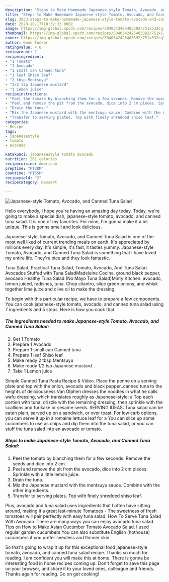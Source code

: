 ```yaml
---
description: "Steps to Make Homemade Japanese-style Tomato, Avocado, and Canned Tuna Salad"
title: "Steps to Make Homemade Japanese-style Tomato, Avocado, and Canned Tuna Salad"
slug: 3933-steps-to-make-homemade-japanese-style-tomato-avocado-and-canned-tuna-salad
date: 2020-10-17T10:32:33.000Z
image: https://img-global.cpcdn.com/recipes/5040342425403392/751x532cq70/japanese-style-tomato-avocado-and-canned-tuna-salad-recipe-main-photo.jpg
thumbnail: https://img-global.cpcdn.com/recipes/5040342425403392/751x532cq70/japanese-style-tomato-avocado-and-canned-tuna-salad-recipe-main-photo.jpg
cover: https://img-global.cpcdn.com/recipes/5040342425403392/751x532cq70/japanese-style-tomato-avocado-and-canned-tuna-salad-recipe-main-photo.jpg
author: Owen Tucker
ratingvalue: 4.8
reviewcount: 7
recipeingredient:
- "1 Tomato"
- "1 Avocado"
- "1 small can Canned tuna"
- "1 leaf Shiso leaf"
- "2 tbsp Mentsuyu"
- "1/2 tsp Japanese mustard"
- "1 Lemon juice"
recipeinstructions:
- "Peel the tomato by blanching them for a few seconds. Remove the seeds and dice into 2 cm."
- "Peel and remove the pit from the avocado, dice into 2 cm pieces. Sprinkle with a little lemon juice."
- "Drain the tuna."
- "Mix the Japanese mustard with the mentsuyu sauce. Combine with the other ingredients."
- "Transfer to serving plates. Top with finely shredded shiso leaf."
categories:
- Recipe
tags:
- japanesestyle
- tomato
- avocado

katakunci: japanesestyle tomato avocado 
nutrition: 261 calories
recipecuisine: American
preptime: "PT28M"
cooktime: "PT55M"
recipeyield: "2"
recipecategory: Dessert

---
```



![Japanese-style Tomato, Avocado, and Canned Tuna Salad](https://img-global.cpcdn.com/recipes/5040342425403392/751x532cq70/japanese-style-tomato-avocado-and-canned-tuna-salad-recipe-main-photo.jpg)

Hello everybody, I hope you're having an amazing day today. Today, we're going to make a special dish, japanese-style tomato, avocado, and canned tuna salad. It is one of my favorites. For mine, I'm gonna make it a bit unique. This is gonna smell and look delicious.

Japanese-style Tomato, Avocado, and Canned Tuna Salad is one of the most well liked of current trending meals on earth. It's appreciated by millions every day. It's simple, it's fast, it tastes yummy. Japanese-style Tomato, Avocado, and Canned Tuna Salad is something that I have loved my entire life. They're nice and they look fantastic.

Tuna Salad, Practical Tuna Salad, Tomato, Avocado, And Tuna Salad. Avocados Stuffed with Tuna SaladMadeleine Cocina. ground black pepper, avocado Healthy Tuna Salad (No Mayo Tuna Salad)Minty Kitchen. avocado, lemon juiced, radishes, tuna. Chop cilantro, slice green onions, and whisk together lime juice and olive oil to make the dressing.


To begin with this particular recipe, we have to prepare a few components. You can cook japanese-style tomato, avocado, and canned tuna salad using 7 ingredients and 5 steps. Here is how you cook that.

<!--inarticleads1-->

##### The ingredients needed to make Japanese-style Tomato, Avocado, and Canned Tuna Salad:

1. Get 1 Tomato
1. Prepare 1 Avocado
1. Prepare 1 small can Canned tuna
1. Prepare 1 leaf Shiso leaf
1. Make ready 2 tbsp Mentsuyu
1. Make ready 1/2 tsp Japanese mustard
1. Take 1 Lemon juice


Simple Canned Tuna Pasta Recipe &amp; Video. Place the penne on a serving plate and top with the onion, avocado and black pepper..canned tuna to the heights of deliciousness Van Olphen dresses the noodles in what he calls wafu dressing, which translates roughly as Japanese-style: a Top each portion with tuna, drizzle with the remaining dressing, then sprinkle with the scallions and furikake or sesame seeds. SERVING IDEAS: Tuna salad can be eaten plain, served up on a sandwich, or over toast. For low carb options, you can serve it up in a romaine lettuce leaf for a You can slice up some cucumbers to use as chips and dip them into the tuna salad, or you can stuff the tuna salad into an avocado or tomato. 

<!--inarticleads2-->

##### Steps to make Japanese-style Tomato, Avocado, and Canned Tuna Salad:

1. Peel the tomato by blanching them for a few seconds. Remove the seeds and dice into 2 cm.
1. Peel and remove the pit from the avocado, dice into 2 cm pieces. Sprinkle with a little lemon juice.
1. Drain the tuna.
1. Mix the Japanese mustard with the mentsuyu sauce. Combine with the other ingredients.
1. Transfer to serving plates. Top with finely shredded shiso leaf.


Plus, avocado and tuna salad uses ingredients that I often have sitting around, making it a great last-minute Tomatoes - The sweetness of fresh tomatoes will pair perfectly with easy tuna salad. How To Serve Tuna Salad With Avocado. There are many ways you can enjoy avocado tuna salad. Tips on How to Make Asian Cucumber Tomato Avocado Salad. I used regular garden cucumbers You can also substitute English (hothouse) cucumbers if you prefer seedless and thinner skin. 

So that's going to wrap it up for this exceptional food japanese-style tomato, avocado, and canned tuna salad recipe. Thanks so much for reading. I am confident you will make this at home. There is gonna be interesting food in home recipes coming up. Don't forget to save this page on your browser, and share it to your loved ones, colleague and friends. Thanks again for reading. Go on get cooking!
